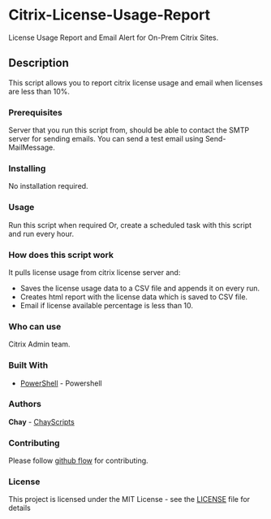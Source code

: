 # Citrix-License-Usage-Report

License Usage Report and Email Alert for On-Prem Citrix Sites.

## Description

This script allows you to report citrix license usage and email when licenses are less than 10%.

### Prerequisites

Server that you run this script from, should be able to contact the SMTP server for sending emails. You can send a test email using Send-MailMessage.

### Installing

No installation required.

### Usage

Run this script when required Or, create a scheduled task with this script and run every hour.  

### How does this script work

It pulls license usage from citrix license server and:
* Saves the license usage data to a CSV file and appends it on every run.
* Creates html report with the license data which is saved to CSV file.
* Email if license available percentage is less than 10.

### Who can use

Citrix Admin team.

### Built With

* [PowerShell](https://en.wikipedia.org/wiki/PowerShell) - Powershell

### Authors

**Chay** - [ChayScripts](https://github.com/ChayScripts)

### Contributing

Please follow [github flow](https://guides.github.com/introduction/flow/index.html) for contributing.

### License

This project is licensed under the MIT License - see the [LICENSE](LICENSE) file for details
